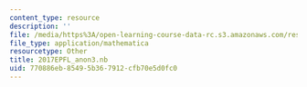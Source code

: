 ```yaml
---
content_type: resource
description: ''
file: /media/https%3A/open-learning-course-data-rc.s3.amazonaws.com/res-3-004-visualizing-materials-science-fall-2017/770886eb85495b367912cfb70e5d0fc0_2017EPFL_anon3.nb
file_type: application/mathematica
resourcetype: Other
title: 2017EPFL_anon3.nb
uid: 770886eb-8549-5b36-7912-cfb70e5d0fc0
---
```

